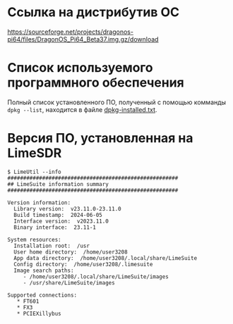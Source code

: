 # Ссылка на дистрибутив ОС
https://sourceforge.net/projects/dragonos-pi64/files/DragonOS_Pi64_Beta37.img.gz/download

# Список используемого программного обеспечения

Полный список установленного ПО, полученный с помощью комманды `dpkg --list`, находится в файле [dpkg-installed.txt](./dpkg-installed.txt).

# Версия ПО, установленная на LimeSDR

```
$ LimeUtil --info
######################################################
## LimeSuite information summary
######################################################

Version information:
  Library version:  v23.11.0-23.11.0
  Build timestamp:  2024-06-05
  Interface version:  v2023.11.0
  Binary interface:  23.11-1

System resources:
  Installation root:  /usr
  User home directory:  /home/user3208
  App data directory:  /home/user3208/.local/share/LimeSuite
  Config directory:  /home/user3208/.limesuite
  Image search paths:
     - /home/user3208/.local/share/LimeSuite/images
     - /usr/share/LimeSuite/images

Supported connections:
   * FT601
   * FX3
   * PCIEXillybus

```
